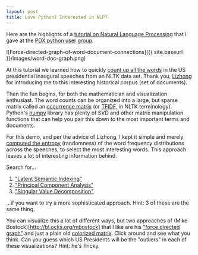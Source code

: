 ```yaml
---
layout: post
title: Love Python? Interested in NLP?
---
```


Here are the highlights of a [tutorial on Natural Language Processing](http://www.hobsonlane.com/pug/) that I gave at the [PDX python user group](http://www.meetup.com/pdxpython/).

![Force-directed-graph-of-word-document-connections]({{ site.baseurl }}/images/word-doc-graph.png)

At this tutorial we learned how to quickly [count up all the words](http://www.hobsonlane.com/pug/pug/docs/slidedeck-pdxpy/index.html#9) in the US presidential inaugural speeches from an NLTK data set. Thank you, [Lizhong](http://web.mit.edu/lizhong/www/) for introducing me to this interesting historical corpus (set of documents).

Then the fun begins, for both the mathematician and visualization enthusiast. The word counts can be organized into a large, but sparse matrix called an [occurrence matrix](http://www.hobsonlane.com/pug/pug/docs/slidedeck-pdxpy/index.html#11) (or [TFIDF](http://stanford.edu/~rjweiss/public_html/IRiSS2013/text2/notebooks/tfidf.html), in NLTK terminology). Python's [numpy](http://www.numpy.org/) library has plenty of SVD and other matrix manipulation functions that can help you pair this down to the most important terms and documents. 

For this demo, and per the advice of Lizhong, I kept it simple and merely [computed the entropy](https://github.com/hobson/pug/blob/master/pug/nlp/inaugural.py) (randomness) of the word frequency distributions across the speeches, to select the most interesting words. This approach leaves a lot of interesting information behind. 

Search for...

1. ["Latent Semantic Indexing"](http://en.wikipedia.org/wiki/Latent_semantic_analysis)
1. ["Principal Component Analysis"](http://en.wikipedia.org/wiki/Principal_component_analysis)
1. ["Singular Value Decomposition"](http://en.wikipedia.org/wiki/Singular_value_decomposition)

...if you want to try a more sophisticated approach. Hint: 3 of these are the same thing.

You can visualize this a lot of different ways, but two approaches of (Mike Bostock)[http://bl.ocks.org/mbostock] that I like are his ["force directed graph"](http://www.hobsonlane.com/pug/pug/miner/static/occurrence_force_graph.html) and just a plain old [colorized matrix](http://www.hobsonlane.com/pug/pug/miner/static/doc_cooccurrence.html). Click around and see what you think. Can you guess which US Presidents will be the "outliers" in each of these visualizations? Hint: he's Tricky.